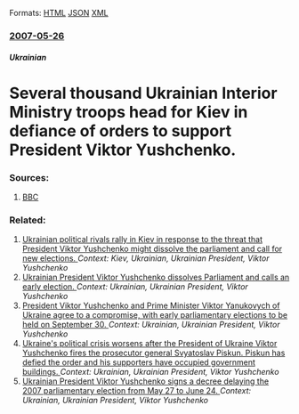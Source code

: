 
Formats: [HTML](/news/2007/05/26/several-thousand-ukrainian-interior-ministry-troops-head-for-kiev-in-defiance-of-orders-to-support-president-viktor-yushchenko.html)  [JSON](/news/2007/05/26/several-thousand-ukrainian-interior-ministry-troops-head-for-kiev-in-defiance-of-orders-to-support-president-viktor-yushchenko.json)  [XML](/news/2007/05/26/several-thousand-ukrainian-interior-ministry-troops-head-for-kiev-in-defiance-of-orders-to-support-president-viktor-yushchenko.xml)  

### [2007-05-26](/news/2007/05/26/index.md)

##### Ukrainian
#  Several thousand Ukrainian Interior Ministry troops head for Kiev in defiance of orders to support President Viktor Yushchenko. 




### Sources:

1. [BBC](http://news.bbc.co.uk/2/hi/europe/6694533.stm)

### Related:

1. [ Ukrainian political rivals rally in Kiev in response to the threat that President Viktor Yushchenko might dissolve the parliament and call for new elections. ](/news/2007/04/1/ukrainian-political-rivals-rally-in-kiev-in-response-to-the-threat-that-president-viktor-yushchenko-might-dissolve-the-parliament-and-call.md) _Context: Kiev, Ukrainian, Ukrainian President, Viktor Yushchenko_
2. [ Ukrainian President Viktor Yushchenko dissolves Parliament and calls an early election. ](/news/2008/10/8/ukrainian-president-viktor-yushchenko-dissolves-parliament-and-calls-an-early-election.md) _Context: Ukrainian, Ukrainian President, Viktor Yushchenko_
3. [ President Viktor Yushchenko and Prime Minister Viktor Yanukovych of Ukraine agree to a compromise, with early parliamentary elections to be held on September 30. ](/news/2007/05/27/president-viktor-yushchenko-and-prime-minister-viktor-yanukovych-of-ukraine-agree-to-a-compromise-with-early-parliamentary-elections-to-be.md) _Context: Ukrainian, Ukrainian President, Viktor Yushchenko_
4. [ Ukraine's political crisis worsens after the President of Ukraine Viktor Yushchenko fires the prosecutor general Svyatoslav Piskun. Piskun has defied the order and his supporters have occupied government buildings. ](/news/2007/05/25/ukraine-s-political-crisis-worsens-after-the-president-of-ukraine-viktor-yushchenko-fires-the-prosecutor-general-svyatoslav-piskun-piskun.md) _Context: Ukrainian, Ukrainian President, Viktor Yushchenko_
5. [ Ukrainian President Viktor Yushchenko signs a decree delaying the 2007 parliamentary election from May 27 to June 24. ](/news/2007/04/25/ukrainian-president-viktor-yushchenko-signs-a-decree-delaying-the-2007-parliamentary-election-from-may-27-to-june-24.md) _Context: Ukrainian, Ukrainian President, Viktor Yushchenko_
